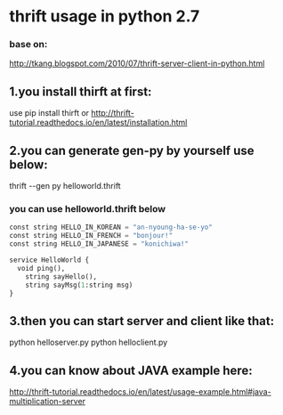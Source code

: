 # thrift usage in python 2.7

### base on:
http://tkang.blogspot.com/2010/07/thrift-server-client-in-python.html

## 1.you install thirft at first:
use
pip install thirft
or
http://thrift-tutorial.readthedocs.io/en/latest/installation.html

## 2.you can generate gen-py by yourself use below:
thrift --gen py helloworld.thrift

### you can use helloworld.thrift below

```python
const string HELLO_IN_KOREAN = "an-nyoung-ha-se-yo"
const string HELLO_IN_FRENCH = "bonjour!"
const string HELLO_IN_JAPANESE = "konichiwa!"

service HelloWorld {
  void ping(),
    string sayHello(),
    string sayMsg(1:string msg)
}
```

## 3.then you can start server and client like that:
python helloserver.py
python helloclient.py


## 4.you can know about JAVA example here:
http://thrift-tutorial.readthedocs.io/en/latest/usage-example.html#java-multiplication-server





